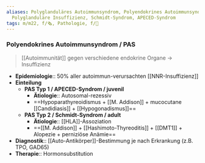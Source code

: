 ```yaml
---
aliases: Polyglanduläres Autoimmunsyndrom, Polyendokrines Autoimmunsyndrom,
  Polyglanduläre Insuffizienz, Schmidt-Syndrom, APECED-Syndrom
tags: m/m22, f/🗞️, Pathologie, f/💉
---
```

### Polyendokrines Autoimmunsyndrom / PAS
> [[Autoimmunität]] gegen verschiedene endokrine Organe → Insuffizienz
- **Epidemiologie**:: 50% aller autoimmun-verursachten [[NNR-Insuffizienz]]
- **Einteilung**
	- **PAS Typ 1 / APECED-Syndrom / juvenil**
		- **Ätiologie**:: Autosomal-rezessiv
		- ==Hypoparathyreoidismus + [[M. Addison]] + mucocutane [[Candidiasis]] + [[Hypogonadismus]]==
	- **PAS Typ 2 / Schmidt-Syndrom / adult**
		- **Ätiologie**:: [[HLA]]-Assoziation
		- ==[[M. Addison]] + [[Hashimoto-Thyreoditis]] + [[DMT1]] + Alopezie + perniziöse Anämie==
- **Diagnostik**:: [[Auto-Antikörper]]-Bestimmung je nach Erkrankung (z.B. TPO, GAD65)
- **Therapie**:: Hormonsubstitution
